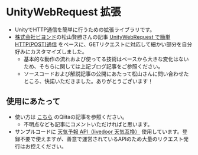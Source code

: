 # UnityWebRequest 拡張

- UnityでHTTP通信を簡単に行うための拡張ライブラリです。
- [株式会社ビヨンド](https://beyondjapan.com/)の松山賢勝さんの記事 [UnityWebRequest で簡単 HTTP(POST)通信](https://beyondjapan.com/blog/2020/05/unitywebrequest/) をベースに、GETリクエストに対応して細かい部分を自分好みにカスタマイズしました。
  - 基本的な動作の流れおよび使ってる技術はベースから大きな変化はないため、そちらに関しては上記ブログ記事をご参照ください。
  - ソースコードおよび解説記事の公開にあたって松山さんに問い合わせたところ、快諾いただきました。ありがとうございます！

## 使用にあたって

- 使い方は [こちら](https://qiita.com/mega_yadoran/items/85cf6cd5874f435b3ce0) のQiitaの記事を参照ください。
  - 不明点なども記事にコメントいただければと思います。
- サンプルコードに [天気予報 API（livedoor 天気互換）](https://weather.tsukumijima.net/) 使用しています。登録不要で使えますが、善意で運営されているAPIのため大量のリクエスト発行はお控えください。
